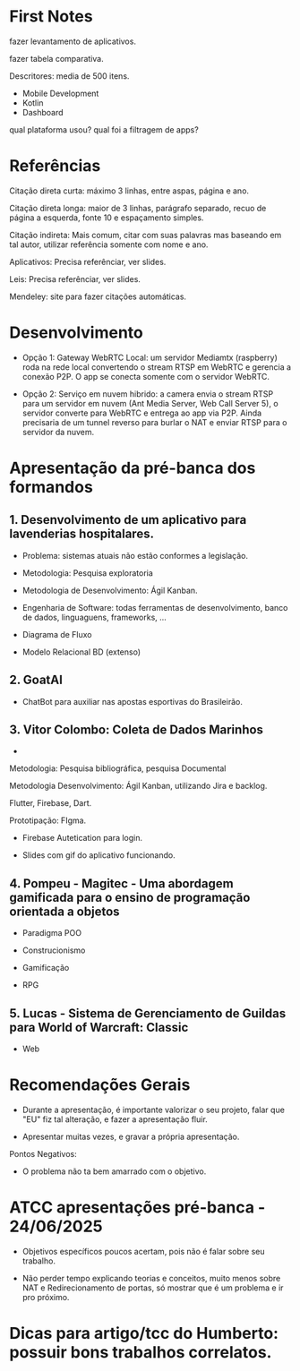 
# First Notes

fazer levantamento de aplicativos.

fazer tabela comparativa.

Descritores: media de 500 itens.
- Mobile Development
- Kotlin
- Dashboard

qual plataforma usou?
qual foi a filtragem de apps?


# Referências

Citação direta curta: máximo 3 linhas, entre aspas, página e ano.

Citação direta longa: maior de 3 linhas, parágrafo separado, recuo de página a esquerda, fonte 10 e espaçamento simples.

Citação indireta: Mais comum, citar com suas palavras mas baseando em tal autor, utilizar referência somente com nome e ano.

Aplicativos: Precisa referênciar, ver slides.

Leis: Precisa referênciar, ver slides.

Mendeley: site para fazer citações automáticas.


# Desenvolvimento

- Opção 1: Gateway WebRTC Local: um servidor Mediamtx (raspberry) roda na rede local convertendo o stream RTSP em WebRTC e gerencia a conexão P2P. O app se conecta somente com o servidor WebRTC.

- Opção 2: Serviço em nuvem hibrido: a camera envia o stream RTSP para um servidor em nuvem (Ant Media Server, Web Call Server 5), o servidor converte para WebRTC e entrega ao app via P2P. Ainda precisaria de um tunnel reverso para burlar o NAT e enviar RTSP para o servidor da nuvem.

# Apresentação da pré-banca dos formandos

## 1. Desenvolvimento de um aplicativo para lavenderias hospitalares.

- Problema: sistemas atuais não estão conformes a legislação.

- Metodologia: Pesquisa exploratoria

- Metodologia de Desenvolvimento: Ágil Kanban.

- Engenharia de Software: todas ferramentas de desenvolvimento, banco de dados, linguaguens, frameworks, ...

- Diagrama de Fluxo

- Modelo Relacional BD (extenso)


## 2. GoatAI

- ChatBot para auxiliar nas apostas esportivas do Brasileirão.

## 3. Vitor Colombo: Coleta de Dados Marinhos

- 

Metodologia: Pesquisa bibliográfica, pesquisa Documental

Metodologia Desenvolvimento: Ágil Kanban, utilizando Jira e backlog.

Flutter, Firebase, Dart.

Prototipação: FIgma.

- Firebase Autetication para login.

- Slides com gif do aplicativo funcionando.

## 4. Pompeu - Magitec - Uma abordagem gamificada para o ensino de programação orientada a objetos

- Paradigma POO

- Construcionismo

- Gamificação

- RPG

## 5. Lucas - Sistema de Gerenciamento de Guildas para World of Warcraft: Classic

- Web


# Recomendações Gerais

- Durante a apresentação, é importante valorizar o seu projeto, falar que "EU" fiz tal alteração, e fazer a apresentação fluir.

- Apresentar muitas vezes, e gravar a própria apresentação.

Pontos Negativos:
- O problema não ta bem amarrado com o objetivo.

# ATCC apresentações pré-banca - 24/06/2025

- Objetivos específicos poucos acertam, pois não é falar sobre seu trabalho.

- Não perder tempo explicando teorias e conceitos, muito menos sobre NAT e Redirecionamento de portas, só mostrar que é um problema e ir pro próximo. 

# Dicas para artigo/tcc do Humberto: possuir bons trabalhos correlatos.





